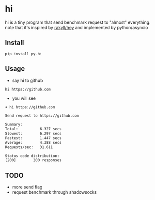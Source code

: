# hi

hi is a tiny program that send benchmark request to "almost" everything. note that it's inspired by [rakyll/hey](https://github.com/rakyll/hey) and implemented by python/asyncio

## Install

 `pip install py-hi`

## Usage

* say hi to github

 `hi https://github.com`

* you will see

``` bash
➜ hi https://github.com

Send request to https://github.com

Summary:
Total:          6.327 secs
Slowest:        6.297 secs
Fastest:        1.447 secs
Average:        4.388 secs
Requests/sec:   31.611

Status code distribution:
[200]        200 responses
```

## TODO

* more send flag
* request benchmark through shadowsocks
